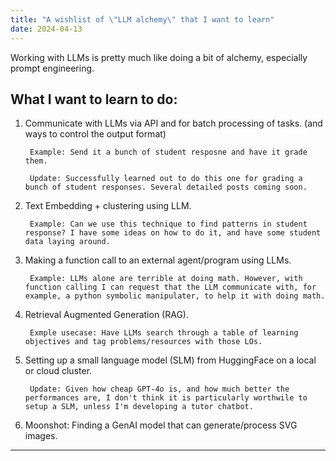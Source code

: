 ```yaml
---
title: "A wishlist of \"LLM alchemy\" that I want to learn"
date: 2024-04-13
---
```


Working with LLMs is pretty much like doing a bit of alchemy, especially prompt engineering.  

## What I want to learn to do: 
 
1. Communicate with LLMs via API and for batch processing of tasks. (and ways to control the output format)

        Example: Send it a bunch of student resposne and have it grade them.

        Update: Successfully learned out to do this one for grading a bunch of student responses. Several detailed posts coming soon.

3. Text Embedding + clustering using LLM.

        Example: Can we use this technique to find patterns in student response? I have some ideas on how to do it, and have some student data laying around.

4. Making a function call to an external agent/program using LLMs.

        Example: LLMs alone are terrible at doing math. However, with function calling I can request that the LLM communicate with, for example, a python symbolic manipulater, to help it with doing math.

5. Retrieval Augmented Generation (RAG).

        Exmple usecase: Have LLMs search through a table of learning objectives and tag problems/resources with those LOs.  

2. Setting up a small language model (SLM) from HuggingFace on a local or cloud cluster. 

        Update: Given how cheap GPT-4o is, and how much better the performances are, I don't think it is particularly worthwile to setup a SLM, unless I'm developing a tutor chatbot. 

1. Moonshot: Finding a GenAI model that can generate/process SVG images.


---

<script src="https://utteranc.es/client.js"
        repo="Zhongzhou/the-learning-plumber"
        issue-term="pathname"
        theme="boxy-light"
        crossorigin="anonymous"
        label = "blog-comment"
        async>
</script>